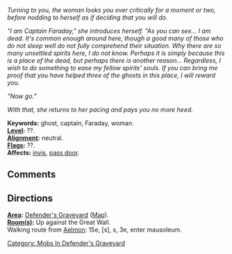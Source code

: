 *Turning to you, the woman looks you over critically for a moment or
two, before nodding to herself as if deciding that you will do.*

*"I am Captain Faraday," she introduces herself. "As you can see... I am
dead. It's common enough around here, though a good many of those who do
not sleep well do not fully comprehend their situation. Why there are so
many unsettled spirits here, I do not know. Perhaps it is simply because
this is a place of the dead, but perhaps there is another reason...
Regardless, I wish to do something to ease my fellow spirits' souls. If
you can bring me proof that you have helped three of the ghosts in this
place, I will reward you.*

*"Now go."*

*With that, she returns to her pacing and pays you no more heed.*

**Keywords:** ghost, captain, Faraday, woman.  
**[Level](Level.md "wikilink"):** ??.  
**[Alignment](Alignment.md "wikilink"):** neutral.  
**[Flags](:Category:_Mob_Types.md "wikilink"):** ??.  
**Affects:** [invis](Invis.md "wikilink"), [pass
door](Pass_Door.md "wikilink").  

## Comments

## Directions

**[Area](:Category:_Areas.md "wikilink"):** [Defender's
Graveyard](:Category:_Defender's_Graveyard.md "wikilink")
([Map](Defender's_Graveyard_Map.md "wikilink")).  
**[Room(s)](:Category:_Rooms.md "wikilink"):** Up against the Great
Wall.  
Walking route from [Aelmon](Aelmon.md "wikilink"): 15e, \[s\], s, 3e,
enter mausoleum.  

[Category: Mobs In Defender's
Graveyard](Category:_Mobs_In_Defender's_Graveyard "wikilink")
